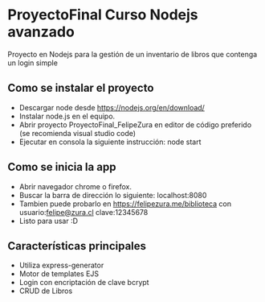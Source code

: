 # ProyectoFinal Curso Nodejs avanzado
Proyecto en Nodejs para la gestión de un inventario de libros que contenga un login simple

## Como se instalar el proyecto
- Descargar node desde https://nodejs.org/en/download/
- Instalar node.js en el equipo.
- Abrir proyecto ProyectoFinal_FelipeZura en editor de código preferido (se recomienda visual studio code)
- Ejecutar en consola la siguiente instrucción: node start

## Como se inicia la app
- Abrir navegador chrome o firefox.
- Buscar la barra de dirección lo siguiente: localhost:8080
- Tambien puede probarlo en https://felipezura.me/biblioteca con usuario:felipe@zura.cl clave:12345678
- Listo para usar :D

## Características principales
- Utiliza express-generator 
- Motor de templates EJS
- Login con encriptación de clave bcrypt
- CRUD de Libros

